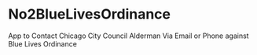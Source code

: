 # No2BlueLivesOrdinance

App to Contact Chicago City Council Alderman Via Email or Phone against Blue Lives Ordinance
